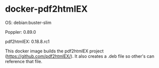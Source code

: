 # docker-pdf2htmlEX
OS: debian:buster-slim

Poppler: 0.89.0

pdf2htmlEX: 0.18.8.rc1

This docker image builds the pdf2htmlEX project (https://github.com/pdf2htmlEX/). It also creates a .deb file so other's can reference that file.